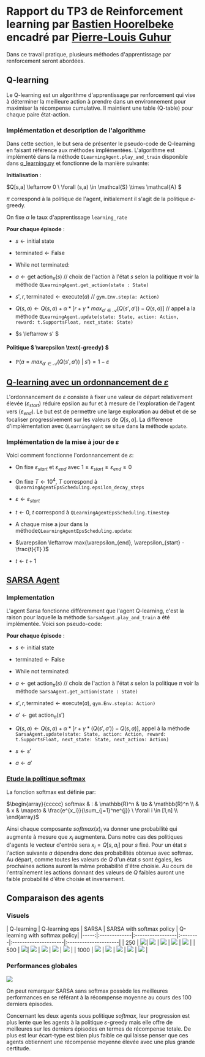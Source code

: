# Rapport du TP3 de Reinforcement learning par [Bastien Hoorelbeke](https://github.com/Bast-94) encadré par [Pierre-Louis Guhur](https://github.com/guhur)

Dans ce travail pratique, plusieurs méthodes d'apprentissage par renforcement seront abordées.


## Q-learning


Le Q-learning est un algorithme d'apprentissage par renforcement qui vise à déterminer la meilleure action à prendre dans un environnement pour maximiser la récompense cumulative. Il maintient une table (Q-table) pour chaque paire état-action.


### Implémentation et description de l'algorithme


Dans cette section, le but sera de présenter le pseudo-code de Q-learning en faisant référence aux méthodes implémentées. L'algorithme est implémenté dans la méthode `QLearningAgent.play_and_train` disponible dans [q_learning.py](q_learning.py) et fonctionne de la manière suivante:


**Initialisation** :


$Q[s,a] \leftarrow 0 \ \forall (s,a) \in \mathcal{S} \times \mathcal{A} $


$\pi$ correspond à la politique de l'agent, initialement il s'agit de la politique $\varepsilon \text{-greedy}$.


On fixe $\alpha$ le taux d'apprentissage `learning_rate`


**Pour chaque épisode** :
- $s \leftarrow \text{initial state}$


- $\text{terminated} \leftarrow \text{False}$


- $\text{While not terminated}$:
</h1></center>

- $a \leftarrow \text{get action}_{\pi}(s)$ // choix de l'action à l'état $s$ selon la politique $\pi$ voir la méthode `QLearningAgent.get_action(state : State)`


- $s',r , \text{terminated} \leftarrow \text{execute}(a)$ // `gym.Env.step(a: Action)`


- $Q(s, a) \leftarrow Q(s, a) + α * [r + γ * max_{a' \in \mathcal{A}}(Q(s', a')) - Q(s, a)]$ // appel a la méthode `QLearningAgent.update(state: State, action: Action, reward: t.SupportsFloat, next_state: State)`
- $s \leftarrow s' $




#### Politique $ \varepsilon \text{-greedy} $


- $\mathbb{P}(a=max_{a' \in \mathcal{A}}(Q(s', a'))\ |\ s' ) = 1- \varepsilon$






## [Q-learning avec un ordonnancement de $\varepsilon$](./qlearning_eps_scheduling.py)


L'ordonnancement de $\varepsilon$ consiste à fixer une valeur de départ relativement élevée ($\varepsilon_{start}$) réduire epsilon au fur et à mesure de l'exploration de l'agent vers ($\varepsilon_{end}$). Le but est de permettre une large exploration au début et de se focaliser progressivement sur les valeurs de $Q[s,a]$. La différence d'implémentation avec `QLearningAgent` se situe dans la méthode `update`.


### Implémentation de la mise à jour de $\varepsilon$


Voici comment fonctionne l'ordonnancement de $\varepsilon$:


- On fixe $\varepsilon_{start}$ et $\varepsilon_{end}$ avec $1 \ge \varepsilon_{start} \ge \varepsilon_{end} \ge 0$
- On fixe $T \leftarrow 10^4$, $T$ correspond à `QLearningAgentEpsScheduling.epsilon_decay_steps`
- $\varepsilon \leftarrow \varepsilon_{start}$
- $t \leftarrow 0$, $t$ correspond à `QLearningAgentEpsScheduling.timestep`


- A chaque mise a jour dans la    méthode`QLearningAgentEpsScheduling.update`:
- $\varepsilon \leftarrow max(\varepsilon_{end}, \varepsilon_{start} - \frac{t}{T} )$
- $t \leftarrow t +1$

## [SARSA Agent](./sarsa.py) 


### Implementation


L'agent Sarsa fonctionne différemment que l'agent Q-learning, c'est la raison pour laquelle la méthode `SarsaAgent.play_and_train` a été implémentée. Voici son pseudo-code:


**Pour chaque épisode** :
- $s \leftarrow \text{initial state}$


- $\text{terminated} \leftarrow \text{False}$


- $\text{While not terminated}$:


- $a \leftarrow \text{get action}_{\pi}(s)$ // choix de l'action à l'état $s$ selon la politique $\pi$ voir la méthode `SarsaAgent.get_action(state : State)`


- $s',r , \text{terminated} \leftarrow \text{execute}(a)$, `gym.Env.step(a: Action)`


- $a' \leftarrow \text{get action}_{\pi}(s')$


- $Q(s, a) \leftarrow Q(s, a) + α * [r + γ * (Q(s', a')) - Q(s, a)]$, appel à la méthode `SarsaAgent.update(state: State, action: Action, reward: t.SupportsFloat, next_state: State, next_action: Action)`
- $s \leftarrow s'$


- $a \leftarrow a'$




### [Etude la politique softmax](./policy.py)


La fonction softmax est définie par:


$\begin{array}{ccccc}
softmax & : & \mathbb{R}^n & \to & \mathbb{R}^n \\
& & x & \mapsto & \frac{e^{x_i}}{\sum_{j=1}^ne^{j}} \ \forall i \in [1,n] \\
\end{array}$


Ainsi chaque composante $softmax(x)_i$ va donner une probabilité qui augmente à mesure que $x_i$ augmentera. Dans notre cas des politiques d'agents le vecteur d'entrée sera $x_i= Q[s,a_i]$ pour $s$ fixé. Pour un état $s$ l'action suivante $a$ dépendra donc des probabilités obtenue avec softmax. Au départ, comme toutes les valeurs de $Q$ d'un état $s$ sont égales, les prochaines actions auront la même probabilité d'être choisie. Au cours de l'entraînement les actions donnant des valeurs de $Q$ faibles auront une faible probabilité d'être choisie et inversement.


## Comparaison des agents


### Visuels


|  Q-learning | Q-learning eps | SARSA | SARSA with softmax policy | Q-learning with softmax policy|
|-----:|:-------------|:-----------------|:--------|:---------------------|:---------------------|
| 250 | ![](img/qlearning-250-ep.gif)| ![](img/qlearning-eps-250-ep.gif) | ![](img/sarsa-250-ep.gif) | ![](img/sarsa-softmax-250-ep.gif) | ![](img/qlearning-eps-softmax-250-ep.gif) |
| 500 | ![](img/qlearning-500-ep.gif)| ![](img/qlearning-eps-500-ep.gif) | ![](img/sarsa-500-ep.gif) | ![](img/sarsa-softmax-500-ep.gif) | ![](img/qlearning-eps-softmax-500-ep.gif) |
| 1000 | ![](img/qlearning-1000-ep.gif) | ![](img/qlearning-eps-1000-ep.gif) | ![](img/sarsa-1000-ep.gif) | ![](img/sarsa-softmax-1000-ep.gif) | ![](img/qlearning-eps-softmax-1000-ep.gif) |


### Performances globales


![](img/rewards.png)


On peut remarquer SARSA sans softmax possède les meilleures performances en se référant à la récompense moyenne au cours des 100 derniers épisodes.


Concernant les deux agents sous politique $softmax$, leur progression est plus lente que les agents à la politique $\varepsilon \text{-greedy}$ mais elle offre de meilleures sur les derniers épisodes en termes de récompense totale. De plus est leur écart-type est bien plus faible ce qui laisse penser que ces agents obtiennent une récompense moyenne élevée avec une plus grande certitude.

